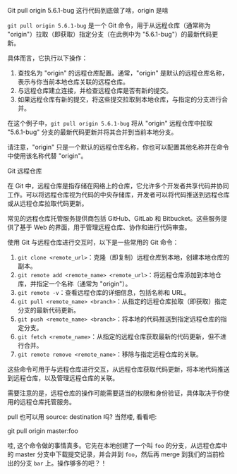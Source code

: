 Git pull origin 5.6.1-bug 这行代码到底做了啥，origin 是啥

`git pull origin 5.6.1-bug` 是一个 Git 命令，用于从远程仓库（通常称为 "origin"）拉取（即获取）指定分支（在此例中为 "5.6.1-bug"）的最新代码更新。

具体而言，它执行以下操作：
1. 查找名为 "origin" 的远程仓库配置。通常，"origin" 是默认的远程仓库名称，表示与你当前本地仓库关联的远程仓库。
2. 与远程仓库建立连接，并检查远程仓库是否有新的提交。
3. 如果远程仓库有新的提交，将这些提交拉取到本地仓库，与指定的分支进行合并。

在这个例子中，`git pull origin 5.6.1-bug` 将从 "origin" 远程仓库中拉取 "5.6.1-bug" 分支的最新代码更新并将其合并到当前本地分支。

请注意，"origin" 只是一个默认的远程仓库名称，你也可以配置其他名称并在命令中使用该名称代替 "origin"。

Git 远程仓库

在 Git 中，远程仓库是指存储在网络上的仓库，它允许多个开发者共享代码并协同工作。可以将远程仓库视为代码的中央存储库，开发者可以将代码推送到远程仓库或从远程仓库拉取代码更新。

常见的远程仓库托管服务提供商包括 GitHub、GitLab 和 Bitbucket。这些服务提供了基于 Web 的界面，用于管理远程仓库、协作和进行代码审查。

使用 Git 与远程仓库进行交互时，以下是一些常用的 Git 命令：

1. `git clone <remote_url>`：克隆（即复制）远程仓库到本地，创建本地仓库的副本。
2. `git remote add <remote_name> <remote_url>`：将远程仓库添加到本地仓库，并指定一个名称（通常为 "origin"）。
3. `git remote -v`：查看远程仓库的详细信息，包括名称和 URL。
4. `git pull <remote_name> <branch>`：从指定的远程仓库拉取（即获取）指定分支的最新代码更新。
5. `git push <remote_name> <branch>`：将本地的代码推送到指定远程仓库的指定分支。
6. `git fetch <remote_name>`：从指定的远程仓库获取最新的代码更新，但不进行合并。
7. `git remote remove <remote_name>`：移除与指定远程仓库的关联。

这些命令可用于与远程仓库进行交互，从远程仓库获取代码更新，将本地代码推送到远程仓库，以及管理远程仓库的关联。

需要注意的是，远程仓库的操作可能需要适当的权限和身份验证，具体取决于你使用的远程仓库托管服务。



pull 也可以用 source: destination 吗? 当然喽, 看看吧:

git pull origin master:foo

哇, 这个命令做的事情真多。它先在本地创建了一个叫 `foo` 的分支，从远程仓库中的 master 分支中下载提交记录，并合并到 `foo`，然后再 merge 到我们的当前检出的分支 `bar` 上。操作够多的吧？！